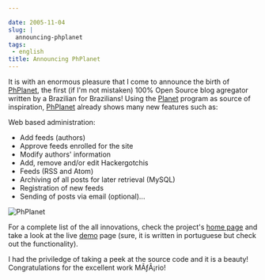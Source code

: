 ```yaml
---

date: 2005-11-04
slug: |
  announcing-phplanet
tags:
 - english
title: Announcing PhPlanet
---
```


It is with an enormous pleasure that I come to announce the birth of
[PhPlanet](http://sourceforge.net/projects/phplanet), the first (if I'm
not mistaken) 100% Open Source blog agregator written by a Brazilian for
Brazilians! Using the [Planet](http://planetplanet.org/) program as
source of inspiration,
[PhPlanet](http://sourceforge.net/projects/phplanet) already shows many
new features such as:

Web based administration:

-   Add feeds (authors)
-   Approve feeds enrolled for the site
-   Modify authors' information
-   Add, remove and/or edit Hackergotchis
-   Feeds (RSS and Atom)
-   Archiving of all posts for later retrieval (MySQL)
-   Registration of new feeds
-   Sending of posts via email (optional)...

![PhPlanet](http://home.meyer.eti.br/planet/images/phplanet-alpha.png)

For a complete list of the all innovations, check the project's [home
page](http://sourceforge.net/projects/phplanet) and take a look at the
live [demo](http://home.meyer.eti.br/planet/) page (sure, it is written
in portuguese but check out the functionality).

I had the priviledge of taking a peek at the source code and it is a
beauty! Congratulations for the excellent work MÃƒÂ¡rio!
